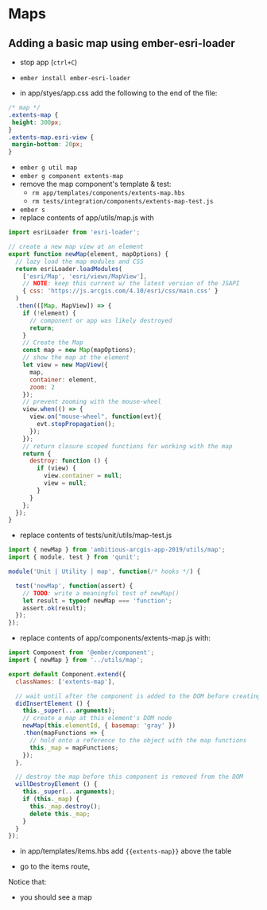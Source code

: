 # Maps

## Adding a basic map using ember-esri-loader

- stop app (`ctrl+C`)

- `ember install ember-esri-loader`

- in app/styes/app.css add the following to the end of the file:

```css
/* map */
.extents-map {
 height: 300px;
}
.extents-map.esri-view {
 margin-bottom: 20px;
}
```

- `ember g util map`
- `ember g component extents-map`
- remove the map component's template & test:
  - `rm app/templates/components/extents-map.hbs`
  - `rm tests/integration/components/extents-map-test.js`
- `ember s`
- replace contents of app/utils/map.js with

```js
import esriLoader from 'esri-loader';

// create a new map view at an element
export function newMap(element, mapOptions) {
  // lazy load the map modules and CSS
  return esriLoader.loadModules(
    ['esri/Map', 'esri/views/MapView'],
    // NOTE: keep this current w/ the latest version of the JSAPI
    { css: 'https://js.arcgis.com/4.10/esri/css/main.css' }
  )
  .then(([Map, MapView]) => {
    if (!element) {
      // component or app was likely destroyed
      return;
    }
    // Create the Map
    const map = new Map(mapOptions);
    // show the map at the element
    let view = new MapView({
      map,
      container: element,
      zoom: 2
    });
    // prevent zooming with the mouse-wheel
    view.when(() => {
      view.on("mouse-wheel", function(evt){
        evt.stopPropagation();
      });
    });
    // return closure scoped functions for working with the map
    return {
      destroy: function () {
        if (view) {
          view.container = null;
          view = null;
        }
      }
    };
  });
}
```

- replace contents of tests/unit/utils/map-test.js

```js
import { newMap } from 'ambitious-arcgis-app-2019/utils/map';
import { module, test } from 'qunit';

module('Unit | Utility | map', function(/* hooks */) {

  test('newMap', function(assert) {
    // TODO: write a meaningful test of newMap()
    let result = typeof newMap === 'function';
    assert.ok(result);
  });
});
```

- replace contents of app/components/extents-map.js with:

```js
import Component from '@ember/component';
import { newMap } from '../utils/map';

export default Component.extend({
  classNames: ['extents-map'],

  // wait until after the component is added to the DOM before creating the map
  didInsertElement () {
    this._super(...arguments);
    // create a map at this element's DOM node
    newMap(this.elementId, { basemap: 'gray' })
    .then(mapFunctions => {
      // hold onto a reference to the object with the map functions
      this._map = mapFunctions;
    });
  },

  // destroy the map before this component is removed from the DOM
  willDestroyElement () {
    this._super(...arguments);
    if (this._map) {
      this._map.destroy();
      delete this._map;
    }
  }
});
```

- in app/templates/items.hbs add `{{extents-map}}` above the table

- go to the items route,

Notice that:
- you should see a map
